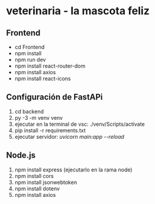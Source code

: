 # veterinaria - la mascota feliz

## Frontend
  - cd Frontend
  - npm install
  - npm run dev
  - npm install react-router-dom
  - npm install axios
  - npm install react-icons




## Configuración de FastAPi
1. cd backend
2. py -3 -m venv venv
3. ejecutar en la terminal de vsc: ./venv/Scripts/activate
4. pip install -r requirements.txt
5. ejecutar servidor: *uvicorn main:app --reload*

## Node.js

1. npm install express (ejecutarlo en la rama node)
2. npm install cors
3. npm install jsonwebtoken
4. npm install dotenv
5. npm install axios


